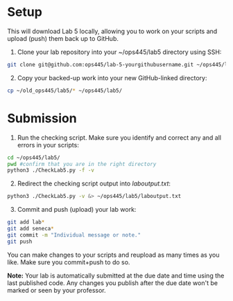 # Setup
This will download Lab 5 locally, allowing you to work on your scripts and upload (push) them back up to GitHub.

1. Clone your lab repository into your ~/ops445/lab5 directory using SSH:
```bash
git clone git@github.com:ops445/lab-5-yourgithubusername.git ~/ops445/lab5/
```
2. Copy your backed-up work into your new GitHub-linked directory:
```bash
cp ~/old_ops445/lab5/* ~/ops445/lab5/
```

# Submission
1. Run the checking script. Make sure you identify and correct any and all errors in your scripts:
```bash
cd ~/ops445/lab5/
pwd #confirm that you are in the right directory
python3 ./CheckLab5.py -f -v
```
2. Redirect the checking script output into *laboutput.txt*:
```bash
python3 ./CheckLab5.py -v &> ~/ops445/lab5/laboutput.txt
```

3. Commit and push (upload) your lab work:
```bash
git add lab*
git add seneca*
git commit -m "Individual message or note."
git push
```

You can make changes to your scripts and reupload as many times as you like. Make sure you commit+push to do so.

**Note:** Your lab is automatically submitted at the due date and time using the last published code. Any changes you publish after the due date won't be marked or seen by your professor.

